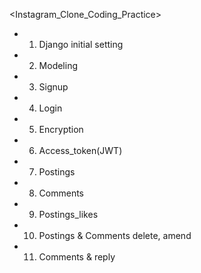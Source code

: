 <Instagram_Clone_Coding_Practice>

- 1. Django initial setting

- 2. Modeling
   
- 3. Signup

- 4. Login

- 5. Encryption

- 6. Access_token(JWT)

- 7. Postings

- 8. Comments

- 9. Postings_likes

- 10. Postings & Comments delete, amend

- 11. Comments & reply
